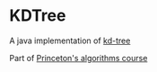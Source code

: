 # KDTree

A java implementation of [kd-tree](https://en.wikipedia.org/wiki/K-d_tree)

Part of [Princeton's algorithms course](http://coursera.cs.princeton.edu/algs4/assignments/kdtree.html)